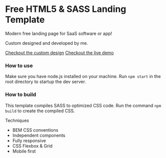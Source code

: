 # Free HTML5 & SASS Landing Template

Modern free landing page for SaaS software or app!

Custom designed and developed by me. 

[Checkout the custom design](https://dribbble.com/shots/14445192-Landing-page-template)
[Checkout the live demo](https://sanderdebr.github.io/html-sass-landing-template/)

### How to use

Make sure you have node.js installed on your machine. Run `npm start` in the root directory to startup the dev server.

### How to build

This template compiles SASS to optimized CSS code. Run the command `npm build` to create the compiled CSS.

Techniques
* BEM CSS conventions
* Independent components
* Fully responsive
* CSS Flexbox & Grid
* Mobile first
